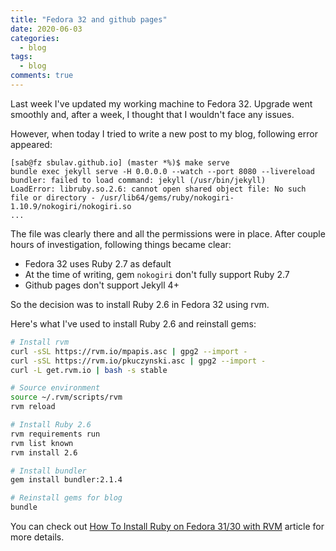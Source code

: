 ```yaml
---
title: "Fedora 32 and github pages"
date: 2020-06-03
categories:
  - blog
tags:
  - blog
comments: true
---
```


Last week I've updated my working machine to Fedora 32. Upgrade went smoothly
and, after a week, I thought that I wouldn't face any issues.

However, when today I tried to write a new post to my blog, following error
appeared:

```
[sab@fz sbulav.github.io] (master *%)$ make serve
bundle exec jekyll serve -H 0.0.0.0 --watch --port 8080 --livereload
bundler: failed to load command: jekyll (/usr/bin/jekyll)
LoadError: libruby.so.2.6: cannot open shared object file: No such file or directory - /usr/lib64/gems/ruby/nokogiri-1.10.9/nokogiri/nokogiri.so
...
```

The file was clearly there and all the permissions were in place. After couple hours
of investigation, following things became clear:
* Fedora 32 uses Ruby 2.7 as default
* At the time of writing, gem `nokogiri` don't fully support Ruby 2.7
* Github pages don't support Jekyll 4+

So the decision was to install Ruby 2.6 in Fedora 32 using rvm.

Here's what I've used to install Ruby 2.6 and reinstall gems:

```bash
# Install rvm
curl -sSL https://rvm.io/mpapis.asc | gpg2 --import -
curl -sSL https://rvm.io/pkuczynski.asc | gpg2 --import -
curl -L get.rvm.io | bash -s stable

# Source environment
source ~/.rvm/scripts/rvm
rvm reload

# Install Ruby 2.6
rvm requirements run
rvm list known
rvm install 2.6

# Install bundler
gem install bundler:2.1.4

# Reinstall gems for blog
bundle
```

You can check out [How To Install Ruby on Fedora 31/30 with RVM](https://tecadmin.net/install-ruby-on-fedora/)
article for more details.

